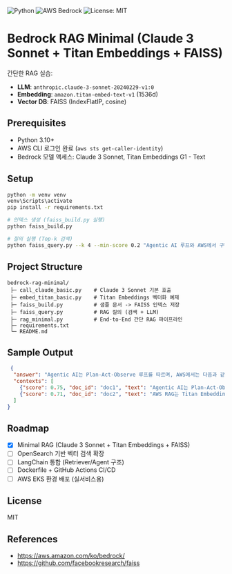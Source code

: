 
![Python](https://img.shields.io/badge/python-3.10+-blue)
![AWS Bedrock](https://img.shields.io/badge/AWS-Bedrock-orange)
![License: MIT](https://img.shields.io/badge/License-MIT-green)

# Bedrock RAG Minimal (Claude 3 Sonnet + Titan Embeddings + FAISS)

간단한 RAG 실습:
- **LLM**: `anthropic.claude-3-sonnet-20240229-v1:0`
- **Embedding**: `amazon.titan-embed-text-v1` (1536d)
- **Vector DB**: FAISS (IndexFlatIP, cosine)

## Prerequisites
- Python 3.10+
- AWS CLI 로그인 완료 (`aws sts get-caller-identity`)
- Bedrock 모델 액세스: Claude 3 Sonnet, Titan Embeddings G1 - Text

## Setup
```bash
python -m venv venv
venv\Scripts\activate
pip install -r requirements.txt

# 인덱스 생성 (faiss_build.py 실행)
python faiss_build.py

# 질의 실행 (Top-k 검색)
python faiss_query.py --k 4 --min-score 0.2 "Agentic AI 루프와 AWS에서 구현 요소를 요약해줘."
```


## Project Structure
```
bedrock-rag-minimal/
 ├─ call_claude_basic.py    # Claude 3 Sonnet 기본 호출
 ├─ embed_titan_basic.py    # Titan Embeddings 벡터화 예제
 ├─ faiss_build.py          # 샘플 문서 -> FAISS 인덱스 저장
 ├─ faiss_query.py          # RAG 질의 (검색 + LLM)
 ├─ rag_minimal.py          # End-to-End 간단 RAG 파이프라인
 ├─ requirements.txt
 └─ README.md
```

## Sample Output
```json
 {
  "answer": "Agentic AI는 Plan-Act-Observe 루프를 따르며, AWS에서는 다음과 같은 요소들을 활용할 수 있습니다...",
  "contexts": [
    {"score": 0.75, "doc_id": "doc1", "text": "Agentic AI는 Plan-Act-Observe 루프를 따른다."},
    {"score": 0.71, "doc_id": "doc2", "text": "AWS RAG는 Titan Embeddings와 OpenSearch Serverless를 함께 사용하면 좋다."}
  ]
}
```
## Roadmap
- [x] Minimal RAG (Claude 3 Sonnet + Titan Embeddings + FAISS)
- [ ] OpenSearch 기반 벡터 검색 확장
- [ ] LangChain 통합 (Retriever/Agent 구조)
- [ ] Dockerfile + GitHub Actions CI/CD
- [ ] AWS EKS 환경 배포 (실서비스용)

## License
MIT
## References
- https://aws.amazon.com/ko/bedrock/
- https://github.com/facebookresearch/faiss



